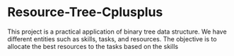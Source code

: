 # Resource-Tree-Cplusplus
This project is a practical application of binary tree data structure. We have different entities such as skills, tasks, and resources. The objective is to allocate the best resources to the tasks based on the skills

